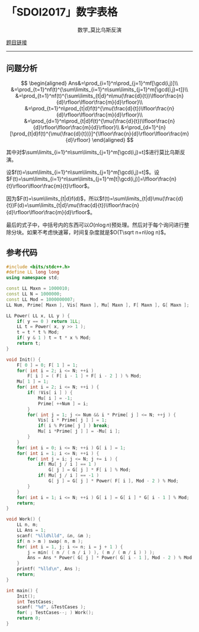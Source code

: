 # 「SDOI2017」数字表格

<center>数学_莫比乌斯反演</center>

[题目链接](https://loj.ac/problem/2000)

---

## 问题分析

$$
\begin{aligned}
Ans&=\prod_{i=1}^n\prod_{j=1}^mf[\gcd(i,j)]\\
&=\prod_{t=1}^nf(t)^{\sum\limits_{i=1}^n\sum\limits_{j=1}^m[\gcd(i,j)=t]}\\
&=\prod_{t=1}^nf(t)^{\sum\limits_{t|d}^n\mu(\frac{d}{t})\lfloor\frac{n}{d}\rfloor\lfloor\frac{m}{d}\rfloor}\\
&=\prod_{t=1}^n\prod_{t|d}f(t)^{\mu(\frac{d}{t})\lfloor\frac{n}{d}\rfloor\lfloor\frac{m}{d}\rfloor}\\
&=\prod_{d=1}^n\prod_{t|d}f(t)^{\mu(\frac{d}{t})\lfloor\frac{n}{d}\rfloor\lfloor\frac{m}{d}\rfloor}\\
&=\prod_{d=1}^{n}[\prod_{t|d}f(t)^{\mu(\frac{d}{t})}]^{\lfloor\frac{n}{d}\rfloor\lfloor\frac{m}{d}\rfloor}
\end{aligned}
$$

其中对$\sum\limits_{i=1}^n\sum\limits_{j=1}^m[\gcd(i,j)=t]​$进行莫比乌斯反演。

设$f(t)=\sum\limits_{i=1}^n\sum\limits_{j=1}^m[\gcd(i,j)=t]$。设$F(t)=\sum\limits_{i=1}^n\sum\limits_{j=1}^m[t|\gcd(i,j)]=\lfloor\frac{n}{t}\rfloor\lfloor\frac{m}{t}\rfloor$。

因为$F(t)=\sum\limits_{t|d}f(d)$，所以$f(t)=\sum\limits_{t|d}\mu(\frac{d}{t})F(d)=\sum\limits_{t|d}\mu(\frac{d}{t})\lfloor\frac{n}{d}\rfloor\lfloor\frac{m}{d}\rfloor$。

最后的式子中，中括号内的东西可以$O(n\log n)$预处理。然后对于每个询问进行整除分块。如果不考虑快速幂，时间复杂度就是$O(T\sqrt n+n\log n)$。

## 参考代码

```C++
#include <bits/stdc++.h>
#define LL long long
using namespace std;

const LL Maxn = 1000010;
const LL N = 1000000;
const LL Mod = 1000000007;
LL Num, Prime[ Maxn ], Vis[ Maxn ], Mu[ Maxn ], F[ Maxn ], G[ Maxn ];

LL Power( LL x, LL y ) {
	if( y == 0 ) return 1LL;
	LL t = Power( x, y >> 1 );
	t = t * t % Mod;
	if( y & 1 ) t = t * x % Mod;
	return t;
}

void Init() {
	F[ 0 ] = 0; F[ 1 ] = 1;
	for( int i = 2; i <= N; ++i )
		F[ i ] = ( F[ i - 1 ] + F[ i - 2 ] ) % Mod;
	Mu[ 1 ] = 1;
	for( int i = 2; i <= N; ++i ) {
		if( !Vis[ i ] ) {
			Mu[ i ] = -1;
			Prime[ ++Num ] = i;
		}
		for( int j = 1; j <= Num && i * Prime[ j ] <= N; ++j ) {
			Vis[ i * Prime[ j ] ] = 1;
			if( i % Prime[ j ] ) break;
			Mu[ i *Prime[ j ] ] = -Mu[ i ];
		}
	}
	for( int i = 0; i <= N; ++i ) G[ i ] = 1;
	for( int i = 1; i <= N; ++i ) {
		for( int j = i; j <= N; j += i ) {
			if( Mu[ j / i ] == 1 ) 
				G[ j ] = G[ j ] * F[ i ] % Mod;
			if( Mu[ j / i ] == -1 )
				G[ j ] = G[ j ] * Power( F[ i ], Mod - 2 ) % Mod;
		}
	}
	for( int i = 1; i <= N; ++i ) G[ i ] = G[ i ] * G[ i - 1 ] % Mod;
	return;
}

void Work() {
	LL n, m;
	LL Ans = 1;
	scanf( "%lld%lld", &n, &m );
	if( n > m ) swap( n, m );
	for( int i = 1, j; i <= n; i = j + 1 ) {
		j = min( ( n / ( n / i ) ), ( m / ( m / i ) ) );
		Ans = Ans * Power( G[ j ] * Power( G[ i - 1 ], Mod - 2 ) % Mod, ( n / i ) * ( m / i ) % Mod ) % Mod;
	}
	printf( "%lld\n", Ans );
	return;
}

int main() {
	Init();
	int TestCases;
	scanf( "%d", &TestCases );
	for( ; TestCases--; ) Work();
	return 0;
}
```

